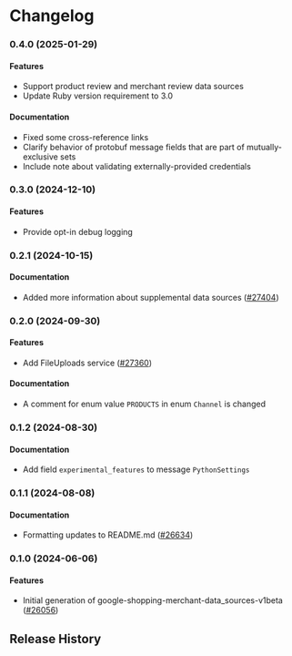 # Changelog

### 0.4.0 (2025-01-29)

#### Features

* Support product review and merchant review data sources 
* Update Ruby version requirement to 3.0 
#### Documentation

* Fixed some cross-reference links 
* Clarify behavior of protobuf message fields that are part of mutually-exclusive sets 
* Include note about validating externally-provided credentials 

### 0.3.0 (2024-12-10)

#### Features

* Provide opt-in debug logging 

### 0.2.1 (2024-10-15)

#### Documentation

* Added more information about supplemental data sources ([#27404](https://github.com/googleapis/google-cloud-ruby/issues/27404)) 

### 0.2.0 (2024-09-30)

#### Features

* Add FileUploads service ([#27360](https://github.com/googleapis/google-cloud-ruby/issues/27360)) 
#### Documentation

* A comment for enum value `PRODUCTS` in enum `Channel` is changed 

### 0.1.2 (2024-08-30)

#### Documentation

* Add field `experimental_features` to message `PythonSettings` 

### 0.1.1 (2024-08-08)

#### Documentation

* Formatting updates to README.md ([#26634](https://github.com/googleapis/google-cloud-ruby/issues/26634)) 

### 0.1.0 (2024-06-06)

#### Features

* Initial generation of google-shopping-merchant-data_sources-v1beta ([#26056](https://github.com/googleapis/google-cloud-ruby/issues/26056)) 

## Release History
